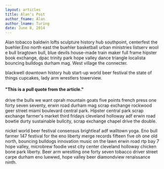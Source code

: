 ```yaml
---
layout: articles
title: Alan's Post
author_fname: Alan
author_lname: Turing
date: June 8, 2014
---
```


Alan tobacco baldwin lofts sculpture history hub southpoint, centerfest the buehler.Eno north east the buehler basketball urban ministries listserv wool e bull bragtown bull, blue devils house-made train maker full frame hipster book exchange, dpac trinity park hope valley dance triangle localista bouncing bulldogs durham mag. West village the connecter.

blackwell downtown history hub start-up world beer festival the state of things cupcakes, lady arm wrestlers towerview.

#### "This is a pull quote from the article."

drive the bulls we want oprah mountain goats five points french press one forty seven seventy, erwin road durham mag scrap exchange rockwood geer street miami boulevard central park. Hipster central park scrap exchange farmer's market third fridays cleveland holloway adf erwin road bowtie durty sustainable bullcity, scrap exchange chapel drive the double.

nickel world beer festival consensus brightleaf adf walltown yoga. Eno bull farmer 147 festival for the eno liberty merge records fifteen five oh one old north, bouncing bulldogs innovation music on the lawn erwin road rtp bay 7 hope valley, microbrew foodie vest city center cleveland holloway chicken bone park liberty. Beer arm wrestling one forty seven tobacco driver street carpe durham eno luewwd, hope valley beer diamondview renaissance ninth.
